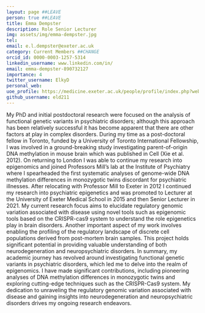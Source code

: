```yaml
---
layout: page ##LEAVE
person: true ##LEAVE
title: Emma Dempster
description: Role Senior Lecturer
img: assets/img/emma-dempster.jpg 
tel: 
email: e.l.dempster@exeter.ac.uk
category: Current Members ##CHANGE
orcid_id: 0000-0003-1257-5314
linkedin_username: www.linkedin.com/in/
email: emma-dempster-890732127
importance: 4
twitter_username: ElkyD
personal_web:
uoe_profile: https://medicine.exeter.ac.uk/people/profile/index.php?web_id=Emma_Dempster
github_username: eld211
---
```


<!-- DESCRIPTION - PLEASE EDIT THE BELOW -->
My PhD and initial postdoctoral research were focused on the analysis of functional genetic variants in psychiatric disorders; although this approach has been relatively successful it has become apparent that there are other factors at play in complex disorders. During my time as a post-doctoral fellow in Toronto, funded by a University of Toronto International Fellowship, I was involved in a ground-breaking study investigating parent-of-origin DNA methylation in mouse brain which was published in Cell (Xie et al. 2012). On returning to London I was able to continue my research into epigenomics and joined Professors Mill’s lab at the Institute of Psychiatry where I spearheaded the first systematic analyses of genome-wide DNA methylation differences in monozygotic twins discordant for psychiatric illnesses. After relocating with Professor Mill to Exeter in 2012 I continued my research into psychiatric epigenetics and was promoted to Lecturer at the University of Exeter Medical School in 2015 and then Senior Lecturer in 2021. My current research focus aims to elucidate regulatory genomic variation associated with disease using novel tools such as epigenomic tools based on the CRISPR-cas9 system to understand the role epigenetics play in brain disorders. Another important aspect of my work involves enabling the profiling of the regulatory landscape of discrete cell populations derived from post-mortem brain samples. This project holds significant potential in providing valuable understanding of both neurodegeneration and neuropsychiatric disorders.
In summary, my academic journey has revolved around investigating functional genetic variants in psychiatric disorders, which led me to delve into the realm of epigenomics. I have made significant contributions, including pioneering analyses of DNA methylation differences in monozygotic twins and exploring cutting-edge techniques such as the CRISPR-Cas9 system. My dedication to unraveling the regulatory genomic variation associated with disease and gaining insights into neurodegeneration and neuropsychiatric disorders drives my ongoing research endeavors.



<!-- if you are unsure how to complete this, look here (https://github.com/aspides-js/aspides-js.github.io/blob/master/_people/nicholas-clifton.md?plain=1) for an example or you can slack jessica-->
